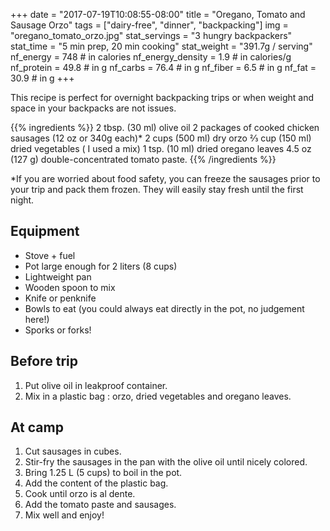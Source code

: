 +++
date = "2017-07-19T10:08:55-08:00"
title = "Oregano, Tomato and Sausage Orzo"
tags = ["dairy-free", "dinner", "backpacking"]
img = "oregano_tomato_orzo.jpg"
stat_servings = "3 hungry backpackers"
stat_time = "5 min prep, 20 min cooking"
stat_weight = "391.7g / serving"
nf_energy = 748 # in calories
nf_energy_density = 1.9 # in calories/g
nf_protein = 49.8 # in g
nf_carbs = 76.4 # in g
nf_fiber = 6.5 # in g
nf_fat = 30.9 # in g
+++

This recipe is perfect for overnight backpacking trips or when weight and space in your backpacks are not issues. 

{{% ingredients %}}
2 tbsp. (30 ml) olive oil
2 packages of cooked chicken sausages (12 oz or 340g each)*
2  cups (500 ml) dry orzo 
⅔ cup (150 ml) dried vegetables ( I used a mix)
1 tsp. (10 ml) dried oregano leaves
4.5 oz (127 g) double-concentrated tomato paste. 
{{% /ingredients %}}

*If you are worried about food safety, you can freeze the sausages prior to your trip and pack them frozen. They will easily stay fresh until the first night.

## Equipment
- Stove + fuel
- Pot large enough for 2 liters (8 cups)
- Lightweight pan
- Wooden spoon to mix
- Knife or penknife
- Bowls to eat (you could always eat directly in the pot, no judgement here!)
- Sporks or forks!
 
## Before trip
1. Put olive oil in leakproof container. 
1. Mix in a plastic bag : orzo, dried vegetables and oregano leaves.
 
## At camp
1. Cut sausages in cubes.
1. Stir-fry the sausages in the pan with the olive oil until nicely colored.
1. Bring 1.25 L (5 cups) to boil in the pot.
1. Add the content of the plastic bag.
1. Cook until orzo is al dente.
1. Add the tomato paste and sausages. 
1. Mix well and enjoy!



